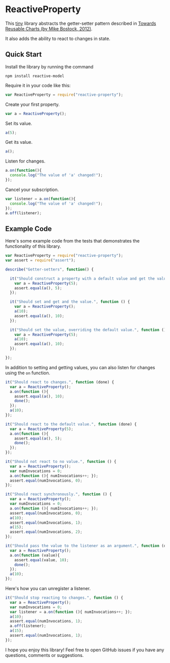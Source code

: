 # ReactiveProperty

This [tiny](https://github.com/curran/reactiveProperty/blob/master/index.js) library abstracts the getter-setter pattern described in [Towards Reusable Charts (by Mike Bostock, 2012)](https://bost.ocks.org/mike/chart/).

It also adds the ability to react to changes in state.

## Quick Start

Install the library by running the command

`npm install reactive-model`

Require it in your code like this:

```javascript
var ReactiveProperty = require("reactive-property");
```

Create your first property.

```javascript
var a = ReactiveProperty();
```

Set its value.

```javascript
a(5);
```

Get its value.

```javascript
a();
```

Listen for changes.

```javascript
a.on(function(){
  console.log("The value of 'a' changed!");
});
```

Cancel your subscription.

```javascript
var listener = a.on(function(){
  console.log("The value of 'a' changed!");
});
a.off(listener);
```

## Example Code

Here's some example code from the tests that demonstrates the functionality of this library.

```javascript
var ReactiveProperty = require("reactive-property");
var assert = require("assert");

describe("Getter-setters", function() {

  it("Should construct a property with a default value and get the value.", function () {
    var a = ReactiveProperty(5);
    assert.equal(a(), 5);
  });

  it("Should set and get and the value.", function () {
    var a = ReactiveProperty();
    a(10);
    assert.equal(a(), 10);
  });

  it("Should set the value, overriding the default value.", function () {
    var a = ReactiveProperty(5);
    a(10);
    assert.equal(a(), 10);
  });

});
```

In addition to setting and getting values, you can also listen for changes using the `on` function. 

```javascript
it("Should react to changes.", function (done) {
  var a = ReactiveProperty();
  a.on(function (){
    assert.equal(a(), 10);
    done();
  }); 
  a(10);
});

it("Should react to the default value.", function (done) {
  var a = ReactiveProperty(5);
  a.on(function (){
    assert.equal(a(), 5);
    done();
  }); 
});

it("Should not react to no value.", function () {
  var a = ReactiveProperty();
  var numInvocations = 0;
  a.on(function (){ numInvocations++; }); 
  assert.equal(numInvocations, 0);
});

it("Should react synchronously.", function () {
  var a = ReactiveProperty();
  var numInvocations = 0;
  a.on(function (){ numInvocations++; }); 
  assert.equal(numInvocations, 0);
  a(10);
  assert.equal(numInvocations, 1);
  a(15);
  assert.equal(numInvocations, 2);
});

it("Should pass the value to the listener as an argument.", function (done) {
  var a = ReactiveProperty();
  a.on(function (value){
    assert.equal(value, 10);
    done();
  }); 
  a(10);
});
```

Here's how you can unregister a listener.

```javascript
it("Should stop reacting to changes.", function () {
  var a = ReactiveProperty();
  var numInvocations = 0;
  var listener = a.on(function (){ numInvocations++; }); 
  a(10);
  assert.equal(numInvocations, 1);
  a.off(listener);
  a(15);
  assert.equal(numInvocations, 1);
});
```

I hope you enjoy this library! Feel free to open GitHub issues if you have any questions, comments or suggestions.
